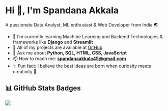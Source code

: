 # Hi 👋, I'm Spandana Akkala

A passionate Data Analyst, ML enthusiast & Web Developer from India 🌏

- 🌱 I’m currently learning Machine Learning and Backend Technologies & frameworks like **Django** and **Streamlit**
- 💼 All of my projects are available at [GitHub](https://github.com/Akkalaspandana)
- 💬 Ask me about **Python, SQL, HTML, CSS, JavaScript**
- 📫 How to reach me: **spandanaakkala45@gmail.com**
- ✨ Fun fact: I believe the best ideas are born when curiosity meets creativity 🚀

## 📊 GitHub Stats Badges

[![](https://github-profile-summary-cards.vercel.app/api/cards/profile-details?username=akkalaspandana&theme=github_dark)](https://github.com/akkalaspandana)
